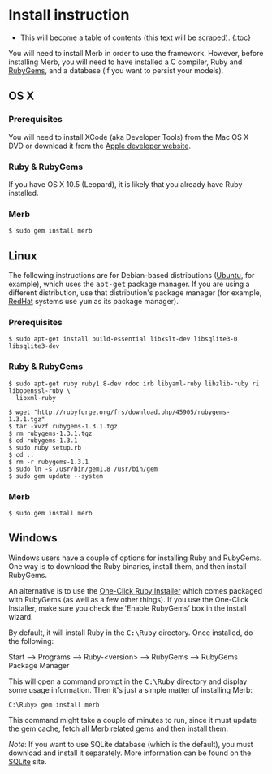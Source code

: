 # Install instruction

* This will become a table of contents (this text will be scraped).
{:toc}

You will need to install Merb in order to use the framework.
However, before installing Merb,
you will need to have installed a C compiler, Ruby and [RubyGems][],
and a database (if you want to persist your models).

## OS X

### Prerequisites
You will need to install XCode (aka Developer Tools) from the Mac OS X DVD
or download it from the [Apple developer website][].

### Ruby & RubyGems
If you have OS X 10.5 (Leopard),
it is likely that you already have Ruby installed.

### Merb
    $ sudo gem install merb


## Linux
The following instructions are for Debian-based distributions ([Ubuntu][], for example),
which uses the <tt>apt-get</tt> package manager.
If you are using a different distribution, use that distribution's package manager
(for example, [RedHat][] systems use <tt>yum</tt> as its package manager).

### Prerequisites

    $ sudo apt-get install build-essential libxslt-dev libsqlite3-0 libsqlite3-dev

### Ruby & RubyGems

    $ sudo apt-get ruby ruby1.8-dev rdoc irb libyaml-ruby libzlib-ruby ri libopenssl-ruby \
      libxml-ruby

    $ wget "http://rubyforge.org/frs/download.php/45905/rubygems-1.3.1.tgz"
    $ tar -xvzf rubygems-1.3.1.tgz
    $ rm rubygems-1.3.1.tgz
    $ cd rubygems-1.3.1
    $ sudo ruby setup.rb
    $ cd ..
    $ rm -r rubygems-1.3.1
    $ sudo ln -s /usr/bin/gem1.8 /usr/bin/gem
    $ sudo gem update --system


### Merb

    $ sudo gem install merb


## Windows
Windows users have a couple of options for installing Ruby and RubyGems.
One way is to download the Ruby binaries, install them, and then install RubyGems.

An alternative is to use the [One-Click Ruby Installer][]
which comes packaged with RubyGems (as well as a few other things). If you use
the One-Click Installer, make sure you check the 'Enable RubyGems' box in the
install wizard.

By default, it will install Ruby in the <tt>C:\Ruby</tt> directory.
Once installed, do the following:

Start --&gt; Programs --&gt; Ruby-&lt;version&gt; --&gt; RubyGems --&gt; RubyGems Package Manager

This will open a command prompt in the <tt>C:\Ruby</tt> directory and display
some usage information.  Then it's just a simple matter of installing Merb:

    C:\Ruby> gem install merb

This command might take a couple of minutes to run, since it must update the gem
cache, fetch all Merb related gems and then install them.

_Note_: If you want to use SQLite database (which is the default), you must
download and install it separately. More information can be found on the
[SQLite][] site.


[Apple developer website]:  http://developer.apple.com/technology/xcode.html
[RubyGems]:                 http://www.rubygems.org/
[Ubuntu]:                   http://www.ubuntu.com/
[RedHat]:                   http://www.redhat.com/
[One-Click Ruby Installer]: http://rubyinstaller.rubyforge.org/wiki/wiki.pl
[SQLite]:                   http://www.sqlite.org/
